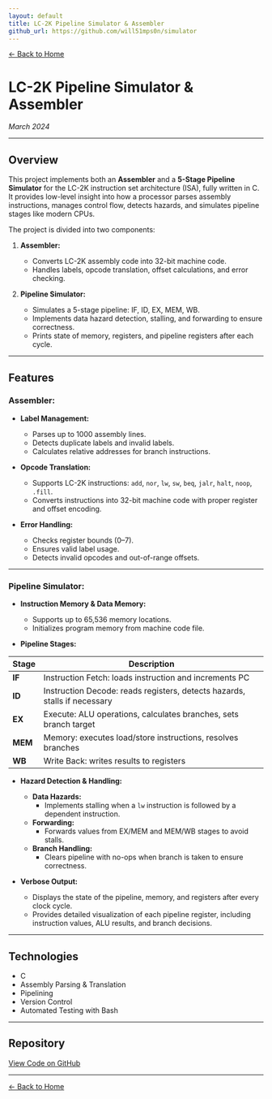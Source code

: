```yaml
---
layout: default
title: LC-2K Pipeline Simulator & Assembler
github_url: https://github.com/will51mps0n/simulator
---
```


[← Back to Home](../index.html)

# LC-2K Pipeline Simulator & Assembler  
*March 2024*

---

## Overview

This project implements both an **Assembler** and a **5-Stage Pipeline Simulator** for the LC-2K instruction set architecture (ISA), fully written in C. It provides low-level insight into how a processor parses assembly instructions, manages control flow, detects hazards, and simulates pipeline stages like modern CPUs.

The project is divided into two components:

1. **Assembler:**
   - Converts LC-2K assembly code into 32-bit machine code.
   - Handles labels, opcode translation, offset calculations, and error checking.

2. **Pipeline Simulator:**
   - Simulates a 5-stage pipeline: IF, ID, EX, MEM, WB.
   - Implements data hazard detection, stalling, and forwarding to ensure correctness.
   - Prints state of memory, registers, and pipeline registers after each cycle.

---

## Features

### Assembler:
- **Label Management:**
  - Parses up to 1000 assembly lines.
  - Detects duplicate labels and invalid labels.
  - Calculates relative addresses for branch instructions.

- **Opcode Translation:**
  - Supports LC-2K instructions: `add`, `nor`, `lw`, `sw`, `beq`, `jalr`, `halt`, `noop`, `.fill`.
  - Converts instructions into 32-bit machine code with proper register and offset encoding.

- **Error Handling:**
  - Checks register bounds (0–7).
  - Ensures valid label usage.
  - Detects invalid opcodes and out-of-range offsets.

---

### Pipeline Simulator:
- **Instruction Memory & Data Memory:**
  - Supports up to 65,536 memory locations.
  - Initializes program memory from machine code file.

- **Pipeline Stages:**

| Stage | Description |
|-------|-------------|
| **IF**  | Instruction Fetch: loads instruction and increments PC |
| **ID**  | Instruction Decode: reads registers, detects hazards, stalls if necessary |
| **EX**  | Execute: ALU operations, calculates branches, sets branch target |
| **MEM** | Memory: executes load/store instructions, resolves branches |
| **WB**  | Write Back: writes results to registers |

- **Hazard Detection & Handling:**
  - **Data Hazards:**
    - Implements stalling when a `lw` instruction is followed by a dependent instruction.
  - **Forwarding:**
    - Forwards values from EX/MEM and MEM/WB stages to avoid stalls.
  - **Branch Handling:**
    - Clears pipeline with no-ops when branch is taken to ensure correctness.

- **Verbose Output:**
  - Displays the state of the pipeline, memory, and registers after every clock cycle.
  - Provides detailed visualization of each pipeline register, including instruction values, ALU results, and branch decisions.

---

## Technologies
- C
- Assembly Parsing & Translation
- Pipelining
- Version Control
- Automated Testing with Bash

---

## Repository
[View Code on GitHub](https://github.com/will51mps0n/simulator)

---

[← Back to Home](../index.html)